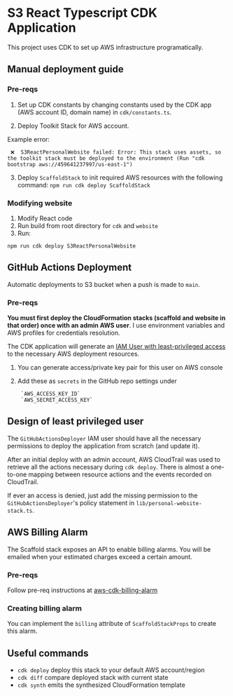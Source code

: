 # S3 React Typescript CDK Application

This project uses CDK to set up AWS infrastructure programatically.

## Manual deployment guide

### Pre-reqs

1. Set up CDK constants by changing constants used by the CDK app (AWS account ID, domain name) in `cdk/constants.ts`.


2. Deploy Toolkit Stack for AWS account.

Example error:
```
 ❌  S3ReactPersonalWebsite failed: Error: This stack uses assets, so the toolkit stack must be deployed to the environment (Run "cdk bootstrap aws://459641237997/us-east-1")
```

3. Deploy `ScaffoldStack` to init required AWS resources with the following command:
`
npm run cdk deploy ScaffoldStack
`

### Modifying website

1. Modify React code
2. Run build from root directory for `cdk` and `website`
3. Run:
```
npm run cdk deploy S3ReactPersonalWebsite
```

## GitHub Actions Deployment

Automatic deployments to S3 bucket when a push is made to `main`.

### Pre-reqs

**You must first deploy the CloudFormation stacks (scaffold and website in that order) once with an admin AWS user**. 
I use environment variables and AWS profiles for credentials resolution.

The CDK application will generate an [IAM User with least-privileged access](#design-of-least-privileged-user) to the necessary AWS deployment resources.


1. You can generate access/private key pair for this user on AWS console
2. Add these as `secrets` in the GitHub repo settings under

        `AWS_ACCESS_KEY_ID`
        `AWS_SECRET_ACCESS_KEY`

## Design of least privileged user

The `GitHubActionsDeployer` IAM user should have all the necessary permissions to deploy the application from scratch (and update it).

After an initial deploy with an admin account, AWS CloudTrail was used to retrieve all the actions necessary during `cdk deploy`. There is almost a one-to-one mapping between resource actions and the events recorded on CloudTrail.

If ever an access is denied, just add the missing permission to the `GitHubActionsDeployer`'s policy statement in `lib/personal-website-stack.ts`.


## AWS Billing Alarm

The Scaffold stack exposes an API to enable billing alarms. You will be emailed when your estimated charges exceed a certain amount.

### Pre-reqs

Follow pre-req instructions at [aws-cdk-billing-alarm](https://github.com/alvyn279/aws-cdk-billing-alarm)

### Creating billing alarm

You can implement the `billing` attribute of `ScaffoldStackProps` to create this alarm.


## Useful commands

 * `cdk deploy`      deploy this stack to your default AWS account/region
 * `cdk diff`        compare deployed stack with current state
 * `cdk synth`       emits the synthesized CloudFormation template

